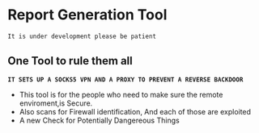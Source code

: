 # Report Generation Tool
`It is under development please be patient`
## One Tool to rule them all
  **`IT SETS UP A SOCKS5 VPN AND A PROXY TO PREVENT A REVERSE BACKDOOR`**
* This tool is for the people who need to make sure the remote enviroment,is Secure.
* Also scans for Firewall identification, And each of those are exploited
* A new Check for Potentially Dangereous Things
